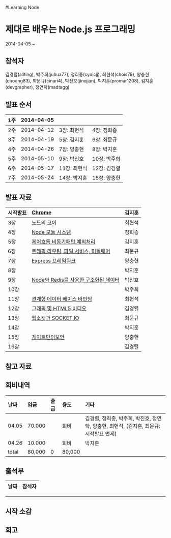#Learning Node

# 제대로 배우는 Node.js 프로그래밍 #

2014-04-05 ~

## 참석자 ##
김경렬(allting),
박주희(juhua77),
정희종(cynicjj),
최현석(chois79),
양충현(choong83),
최문규(cinari4),
박진호(jinojjan),
박지훈(promar1208),
김지훈(devgrapher),
정연탁(madtagg)

## 발표 순서 ##
| 1주 | 2014-04-05 |  |  |
|:---|:-----------|:-|:-|
| 2주 | 2014-04-12 | 3장: 최현석 | 4장: 정희종 |   |
| 3주 | 2014-04-19 | 5장: 김지훈 | 6장: 최문규 |  |
| 4주 | 2014-04-26 | 7장: 양충현 | 8장: 박지훈 |  |
| 5주 | 2014-05-10 | 9장: 박진호 | 10장: 박주희 |  |
| 6주 | 2014-05-17 | 11장: 최현석 | 12장: 김경렬 | 13장: 최문규 |
| 7주 | 2014-05-24 | 14장: 박지훈 | 15장: 양충현 | 16장: 김경렬 |

## 발표 자료 ##
| 시작발표 | [Chrome ](http://www.slideshare.net/devgrapher/high-performance-networking-in-chrome)  | 김지훈 |
|:-----|:---------------------------------------------------------------------------------------|:----|
| 3장   | [노드의 코어](http://www.slideshare.net/HyeonSeokChoi/nodejs-ch3)                           | 최현석 |
| 4장   | [Node 모듈 시스템](LearningNodeCh4Module.md)                                                | 정희종 |
| 5장   | [제어흐름,비동기패턴,예외처리](http://www.slideshare.net/devgrapher/learning-node-ch5)              | 김지훈 |
| 6장   | [트래픽 라우팅, 파일 서비스, 미들웨어](http://www.slideshare.net/cinari4/nodejs-36701966)             | 최문규 |
| 7장   | [Express 프레임워크](http://www.slideshare.net/choong83/express-33957371)                   | 양충현 |
| 8장   |                                                                                        | 박지훈 |
| 9장   | [Node와 Redis를 사용한 구조화된 데이터](http://www.slideshare.net/jinojjan/node-js-redis)          | 박진호 |
| 10장  |                                                                                        | 박주희 |
| 11장  | [관계형 데이터 베이스 바인딩](http://www.slideshare.net/HyeonSeokChoi/node-34813503)               | 최현석 |
| 12장  | [그래픽 및 HTML5 비디오](http://www.slideshare.net/allting/node-ch12)                         | 김경렬 |
| 13장  | [웹소켓과 SOCKET.IO](http://www.slideshare.net/cinari4/nodejs-websocket)                   | 최문규 |
| 14장  |                                                                                        | 박지훈 |
| 15장  |[게이트단의보안](http://www.slideshare.net/choong83/ss-36398348)                               | 양충현 |
| 16장  |                                                                                        | 김경렬 |




## 참고 자료 ##


## 회비내역 ##

| 날짜 | 입금 | 출금 | 용도 | 기타 |
|:---|:---|:---|:---|:---|
| 04.05 | 70.000 |    | 회비 | 김경렬, 정희종, 박주희, 박진호, 정연탁, 양충현, 최현석, (김지훈, 최문규:시작발표 면제) |
| 04.26 | 10.000 |    | 회비 | 박지훈 |
| total| 80,000 | 0  | 80,000   |    |


## 출석부 ##
| 날짜 | 참석자 |
|:---|:----|



---


## 시작 소감 ##


## 회고 ##